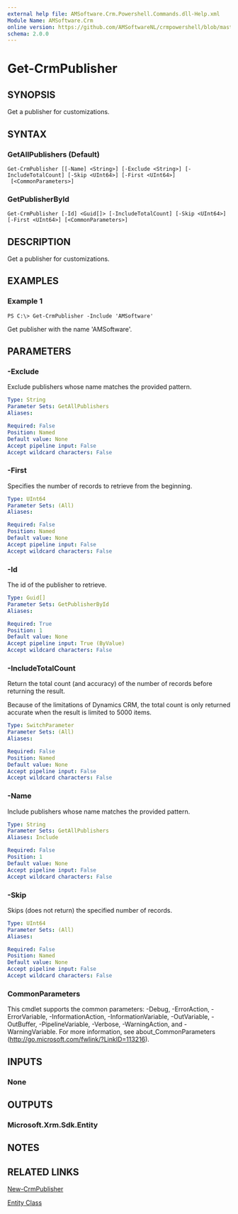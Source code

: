 ```yaml
---
external help file: AMSoftware.Crm.Powershell.Commands.dll-Help.xml
Module Name: AMSoftware.Crm
online version: https://github.com/AMSoftwareNL/crmpowershell/blob/master/docs/Get-CrmPublisher.md
schema: 2.0.0
---
```


# Get-CrmPublisher

## SYNOPSIS
Get a publisher for customizations.

## SYNTAX

### GetAllPublishers (Default)
```
Get-CrmPublisher [[-Name] <String>] [-Exclude <String>] [-IncludeTotalCount] [-Skip <UInt64>] [-First <UInt64>]
 [<CommonParameters>]
```

### GetPublisherById
```
Get-CrmPublisher [-Id] <Guid[]> [-IncludeTotalCount] [-Skip <UInt64>] [-First <UInt64>] [<CommonParameters>]
```

## DESCRIPTION
Get a publisher for customizations.

## EXAMPLES

### Example 1
```
PS C:\> Get-CrmPublisher -Include 'AMSoftware'
```

Get publisher with the name 'AMSoftware'.

## PARAMETERS

### -Exclude
Exclude publishers whose name matches the provided pattern.

```yaml
Type: String
Parameter Sets: GetAllPublishers
Aliases:

Required: False
Position: Named
Default value: None
Accept pipeline input: False
Accept wildcard characters: False
```

### -First
Specifies the number of records to retrieve from the beginning.

```yaml
Type: UInt64
Parameter Sets: (All)
Aliases:

Required: False
Position: Named
Default value: None
Accept pipeline input: False
Accept wildcard characters: False
```

### -Id
The id of the publisher to retrieve.

```yaml
Type: Guid[]
Parameter Sets: GetPublisherById
Aliases:

Required: True
Position: 1
Default value: None
Accept pipeline input: True (ByValue)
Accept wildcard characters: False
```

### -IncludeTotalCount
Return the total count (and accuracy) of the number of records before returning the result.

Because of the limitations of Dynamics CRM, the total count is only returned accurate when the result is limited to 5000 items.

```yaml
Type: SwitchParameter
Parameter Sets: (All)
Aliases:

Required: False
Position: Named
Default value: None
Accept pipeline input: False
Accept wildcard characters: False
```

### -Name
Include publishers whose name matches the provided pattern.

```yaml
Type: String
Parameter Sets: GetAllPublishers
Aliases: Include

Required: False
Position: 1
Default value: None
Accept pipeline input: False
Accept wildcard characters: False
```

### -Skip
Skips (does not return) the specified number of records.

```yaml
Type: UInt64
Parameter Sets: (All)
Aliases:

Required: False
Position: Named
Default value: None
Accept pipeline input: False
Accept wildcard characters: False
```

### CommonParameters
This cmdlet supports the common parameters: -Debug, -ErrorAction, -ErrorVariable, -InformationAction, -InformationVariable, -OutVariable, -OutBuffer, -PipelineVariable, -Verbose, -WarningAction, and -WarningVariable. For more information, see about_CommonParameters (http://go.microsoft.com/fwlink/?LinkID=113216).

## INPUTS

### None
## OUTPUTS

### Microsoft.Xrm.Sdk.Entity
## NOTES

## RELATED LINKS

[New-CrmPublisher](New-CrmPublisher.md)

[Entity Class](https://msdn.microsoft.com/library/microsoft.xrm.sdk.entity.aspx)
